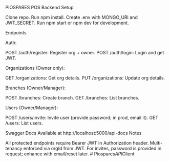 PIOSPARES POS Backend
Setup

Clone repo.
Run npm install.
Create .env with MONGO_URI and JWT_SECRET.
Run npm start or npm dev for development.

Endpoints

Auth:

POST /auth/register: Register org + owner.
POST /auth/login: Login and get JWT.


Organizations (Owner only):

GET /organizations: Get org details.
PUT /organizations: Update org details.


Branches (Owner/Manager):

POST /branches: Create branch.
GET /branches: List branches.


Users (Owner/Manager):

POST /users/invite: Invite user (provide password; in prod, email it).
GET /users: List users.



Swagger Docs
Available at http://localhost:5000/api-docs
Notes

All protected endpoints require Bearer JWT in Authorization header.
Multi-tenancy enforced via orgId from JWT.
For invites, password is provided in request; enhance with email/reset later.
#   P i o s p a r e s _ A P I _ C l i e n t  
 